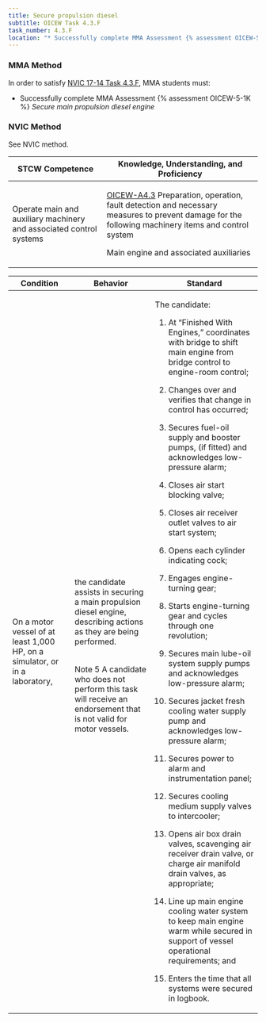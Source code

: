 ```yaml
---
title: Secure propulsion diesel
subtitle: OICEW Task 4.3.F 
task_number: 4.3.F
location: "* Successfully complete MMA Assessment {% assessment OICEW-5-1K %} *Secure main propulsion diesel engine*" 
---
```



### MMA Method

In order to satisfy  [NVIC 17-14  Task  4.3.F]({{site.baseurl}}/assets/images/nvic-17-14.pdf), MMA students must:

* Successfully complete MMA Assessment {% assessment OICEW-5-1K %} *Secure main propulsion diesel engine*


### NVIC Method

<a onclick="togglevisibility('nvic_methods')" >See NVIC method.</a>

<div id='nvic_methods' class='hide'>

<table>
<thead>
<tr>
<th class='forty'> STCW Competence </th>
<th class='sixty'> Knowledge, Understanding, and Proficiency </th>
</tr>
</thead>




<tbody>
<tr><td markdown='1'>

Operate main and auxiliary machinery and associated control systems

</td><td markdown='1'>

[OICEW-A4.3]({{site.baseurl}}/tables/31.html#OICEW-A4.3) Preparation, operation, fault detection and necessary measures to prevent damage for the following machinery items and control system 

Main engine and associated auxiliaries

</td></tr>


</tbody>
</table>


<table>
<thead>
<tr><th class='twenty'>  Condition </th><th class='twenty'> Behavior </th><th  class='sixty'>Standard </th></tr>
</thead>
<tbody >



<tr><td markdown='1'>

On a motor vessel of at least 1,000 HP, on a simulator, or in a laboratory,

</td><td markdown='1'>

the candidate assists in securing a main propulsion diesel engine, describing actions as they are being performed.

<br>

<div class="tooltip">Note 5
<span class="tooltiptext">
A candidate who does not perform this task will receive an endorsement that is not valid for motor vessels.
</span>
</div>


</td><td markdown='1'>

The candidate:

1. At “Finished With Engines,” coordinates with bridge to shift main engine from bridge control to engine-room control;

2. Changes over and verifies that change in control has occurred;

3. Secures fuel-oil supply and booster pumps, (if fitted) and acknowledges low-pressure alarm;

4. Closes air start blocking valve;

5. Closes air receiver outlet valves to air start system;

6. Opens each cylinder indicating cock;

7. Engages engine-turning gear;

8. Starts engine-turning gear and cycles through one revolution;

9. Secures main lube-oil system supply pumps and acknowledges low-pressure alarm;

10. Secures jacket fresh cooling water supply pump and acknowledges low-pressure alarm;

11. Secures power to alarm and instrumentation panel;

12. Secures cooling medium supply valves to intercooler;

13. Opens air box drain valves, scavenging air receiver drain valve, or charge air manifold drain valves, as appropriate;

14. Line up main engine cooling water system to keep main engine warm while secured in support of vessel operational requirements; and

15. Enters the time that all systems were secured in logbook.

</td></tr>
</tbody>
</table>
</div>
